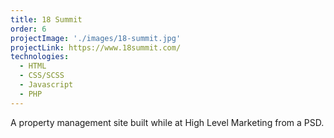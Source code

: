```yaml
---
title: 18 Summit
order: 6
projectImage: './images/18-summit.jpg'
projectLink: https://www.18summit.com/
technologies:
  - HTML
  - CSS/SCSS
  - Javascript
  - PHP
---
```

A property management site built while at High Level Marketing from a PSD.